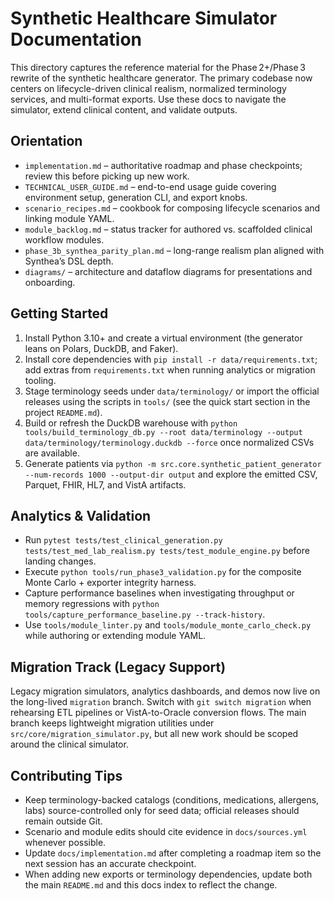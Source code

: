 # Synthetic Healthcare Simulator Documentation

This directory captures the reference material for the Phase 2+/Phase 3 rewrite of the synthetic healthcare generator. The primary codebase now centers on lifecycle-driven clinical realism, normalized terminology services, and multi-format exports. Use these docs to navigate the simulator, extend clinical content, and validate outputs.

## Orientation
- `implementation.md` – authoritative roadmap and phase checkpoints; review this before picking up new work.
- `TECHNICAL_USER_GUIDE.md` – end-to-end usage guide covering environment setup, generation CLI, and export knobs.
- `scenario_recipes.md` – cookbook for composing lifecycle scenarios and linking module YAML.
- `module_backlog.md` – status tracker for authored vs. scaffolded clinical workflow modules.
- `phase_3b_synthea_parity_plan.md` – long-range realism plan aligned with Synthea’s DSL depth.
- `diagrams/` – architecture and dataflow diagrams for presentations and onboarding.

## Getting Started
1. Install Python 3.10+ and create a virtual environment (the generator leans on Polars, DuckDB, and Faker).
2. Install core dependencies with `pip install -r data/requirements.txt`; add extras from `requirements.txt` when running analytics or migration tooling.
3. Stage terminology seeds under `data/terminology/` or import the official releases using the scripts in `tools/` (see the quick start section in the project `README.md`).
4. Build or refresh the DuckDB warehouse with `python tools/build_terminology_db.py --root data/terminology --output data/terminology/terminology.duckdb --force` once normalized CSVs are available.
5. Generate patients via `python -m src.core.synthetic_patient_generator --num-records 1000 --output-dir output` and explore the emitted CSV, Parquet, FHIR, HL7, and VistA artifacts.

## Analytics & Validation
- Run `pytest tests/test_clinical_generation.py tests/test_med_lab_realism.py tests/test_module_engine.py` before landing changes.
- Execute `python tools/run_phase3_validation.py` for the composite Monte Carlo + exporter integrity harness.
- Capture performance baselines when investigating throughput or memory regressions with `python tools/capture_performance_baseline.py --track-history`.
- Use `tools/module_linter.py` and `tools/module_monte_carlo_check.py` while authoring or extending module YAML.

## Migration Track (Legacy Support)
Legacy migration simulators, analytics dashboards, and demos now live on the long-lived `migration` branch. Switch with `git switch migration` when rehearsing ETL pipelines or VistA-to-Oracle conversion flows. The main branch keeps lightweight migration utilities under `src/core/migration_simulator.py`, but all new work should be scoped around the clinical simulator.

## Contributing Tips
- Keep terminology-backed catalogs (conditions, medications, allergens, labs) source-controlled only for seed data; official releases should remain outside Git.
- Scenario and module edits should cite evidence in `docs/sources.yml` whenever possible.
- Update `docs/implementation.md` after completing a roadmap item so the next session has an accurate checkpoint.
- When adding new exports or terminology dependencies, update both the main `README.md` and this docs index to reflect the change.
